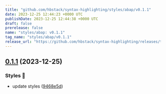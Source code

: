 ```yaml
---
title: "github.com/hbstack/syntax-highlighting/styles/abap/v0.1.1"
date: 2023-12-25 12:44:23 +0000 UTC
publishDate: 2023-12-25 12:44:38 +0000 UTC
draft: false
prerelease: false
name: "styles/abap: v0.1.1"
tag_name: "styles/abap/v0.1.1"
release_url: "https://github.com/hbstack/syntax-highlighting/releases/tag/styles/abap/v0.1.1"
---
```


## [0.1.1](https://github.com/hbstack/syntax-highlighting/compare/styles/abap/v0.1.0...styles/abap/v0.1.1) (2023-12-25)


### Styles 🎨

* update styles ([9468e5d](https://github.com/hbstack/syntax-highlighting/commit/9468e5d054f6c1775a1966bcf308506cebd2f804))
